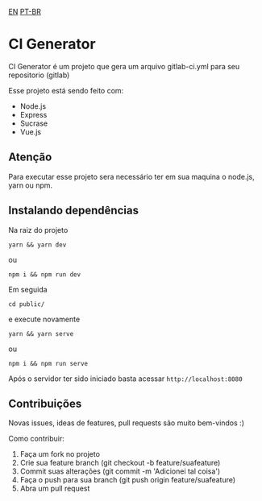 [EN](/blob/master/README.en.md) [PT-BR](/blob/master/README.pt-br.md)

# CI Generator

CI Generator é um projeto que gera um arquivo gitlab-ci.yml para seu repositorio (gitlab)

Esse projeto está sendo feito com:
* Node.js
* Express
* Sucrase
* Vue.js

## Atenção

Para executar esse projeto sera necessário ter em sua maquina o node.js, yarn ou npm.

## Instalando dependências

Na raiz do projeto
```
yarn && yarn dev
```
ou

```
npm i && npm run dev
```

Em seguida

```
cd public/
```
e execute novamente 
```
yarn && yarn serve
```
ou

```
npm i && npm run serve
```

Após o servidor ter sido iniciado basta acessar
```http://localhost:8080```

## Contribuições 
Novas issues, ideas de features, pull requests são muito bem-vindos :)

Como contribuir:

1. Faça um fork no projeto
2. Crie sua feature branch (git checkout -b feature/suafeature)
3. Commit suas alterações (git commit -m 'Adicionei tal coisa')
4. Faça o push para sua branch (git push origin feature/suafeature)
5. Abra um pull request
